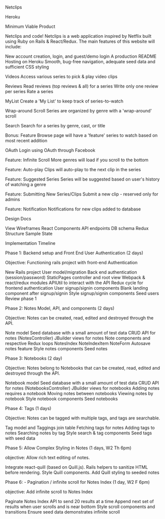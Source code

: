 Netclips

Heroku

Minimum Viable Product

Netclips and code! Netclips is a web application inspired by Netflix built using Ruby on Rails & React/Redux. The main features of this website will include:

  New account creation, login, and guest/demo login
  A production README
  Hosting on Heroku
  Smooth, bug-free navigation, adequate seed data and sufficient CSS styling

  Videos
    Access various series to pick & play video clips

  Reviews
    Read reviews (top reviews & all) for a series
    Write only one review per series
    Rate a series

  MyList
    Create a 'My List' to keep track of series-to-watch

  Wrap-around Scroll
    Series are organized by genre with a 'wrap-around' scroll

  Search
    Search for a series by genre, cast, or title

Bonus:
  Feature
    Browse page will have a 'feature' series to watch based on most recent addition

  OAuth
    Login using OAuth through Facebook

  Feature: Infinite Scroll
    More genres will load if you scroll to the bottom

  Feature: Auto-play
    Clips will auto-play to the next clip in the series

  Feature: Suggested Series
    Series will be suggested based on user's history of watching a genre

  Feature: Submitting New Series/Clips
    Submit a new clip - reserved only for admins

  Feature: Notification
    Notifications for new clips added to database

Design Docs

  View Wireframes
  React Components
  API endpoints
  DB schema
  Redux Structure
  Sample State

Implementation Timeline

  Phase 1: Backend setup and Front End User Authentication (2 days)

  Objective: Functioning rails project with front-end Authentication

   New Rails project
   User model/migration
   Back end authentication (session/password)
   StaticPages controller and root view
   Webpack & react/redux modules
   APIUtil to interact with the API
   Redux cycle for frontend authentication
   User signup/signin components
   Blank landing component after signup/signin
   Style signup/signin components
   Seed users
   Review phase 1

  Phase 2: Notes Model, API, and components (2 days)

  Objective: Notes can be created, read, edited and destroyed through the API.

   Note model
   Seed database with a small amount of test data
   CRUD API for notes (NotesController)
   JBuilder views for notes
  Note components and respective Redux loops
   NotesIndex
   NoteIndexItem
   NoteForm
   Autosave notes feature
   Style notes components
   Seed notes

  Phase 3: Notebooks (2 day)

  Objective: Notes belong to Notebooks that can be created, read, edited and destroyed through the API.

   Notebook model
   Seed database with a small amount of test data
   CRUD API for notes (NotebooksController)
   JBuilder views for notebooks
   Adding notes requires a notebook
   Moving notes between notebooks
   Viewing notes by notebook
   Style notebook components
   Seed notebooks

  Phase 4: Tags (1 days)

  Objective: Notes can be tagged with multiple tags, and tags are searchable.

   Tag model and Taggings join table
   Fetching tags for notes
   Adding tags to notes
   Searching notes by tag
   Style search & tag components
   Seed tags with seed data

  Phase 5: Allow Complex Styling in Notes (1 days, W2 Th 6pm)

  objective: Allow rich text editing of notes.

   Integrate react-quill (based on Quill.js).
   Rails helpers to sanitize HTML before rendering.
   Style Quill components.
   Add Quill styling to seeded notes

  Phase 6: - Pagination / infinite scroll for Notes Index (1 day, W2 F 6pm)

  objective: Add infinite scroll to Notes Index

   Paginate Notes Index API to send 20 results at a time
   Append next set of results when user scrolls and is near bottom
   Style scroll components and transitions
   Ensure seed data demonstrates infinite scroll
